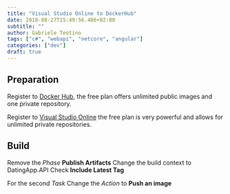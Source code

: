 ```yaml
---
title: "Visual Studio Online to DockerHub"
date: 2018-08-27T15:49:56.486+02:00
subtitle: ""
author: Gabriele Teotino
tags: ["c#", "webapi", "netcore", "angular"]
categories: ["dev"]
draft: true
---
```


## Preparation

Register to [Docker Hub](https://hub.docker.com/), the free plan offers unlimited public images and one private repository.

Register to [Visual Studio Online](https://visualstudio.microsoft.com/it/team-services/) the free plan is very powerful and allows for unlimited private repositories.


## Build

Remove the *Phase* **Publish Artifacts**
Change the build context to DatingApp.API
Check **Include Latest Tag**

For the second *Task*
Change the *Action* to **Push an image**
